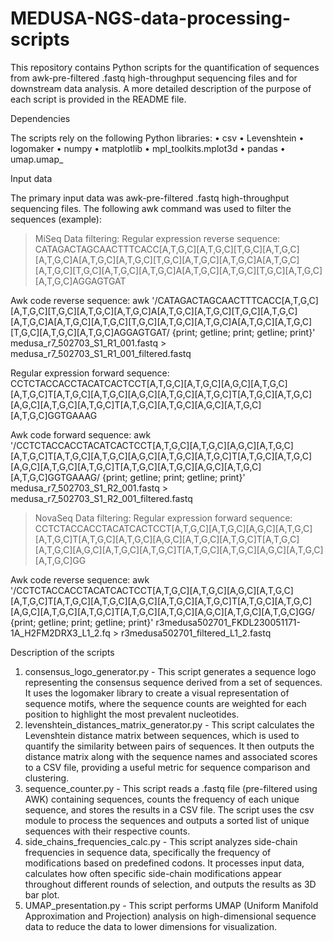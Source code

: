 # MEDUSA-NGS-data-processing-scripts
This repository contains Python scripts for the quantification of sequences from awk-pre-filtered .fastq high-throughput sequencing files and for downstream data analysis. A more detailed description of the purpose of each script is provided in the README file.

Dependencies

The scripts rely on the following Python libraries:
	•	csv
	•	Levenshtein
	•	logomaker
	•	numpy
	•	matplotlib
	•	mpl_toolkits.mplot3d
	•	pandas
	•	umap.umap_
 	

Input data

The primary input data was awk-pre-filtered .fastq high-throughput sequencing files.
The following awk command was used to filter the sequences (example):
>MiSeq Data filtering:
Regular expression reverse sequence:
CATAGACTAGCAACTTTCACC[A,T,G,C][A,T,G,C][T,G,C][A,T,G,C][A,T,G,C]A[A,T,G,C][A,T,G,C][T,G,C][A,T,G,C][A,T,G,C]A[A,T,G,C][A,T,G,C][T,G,C][A,T,G,C][A,T,G,C]A[A,T,G,C][A,T,G,C][T,G,C][A,T,G,C][A,T,G,C]AGGAGTGAT

Awk code reverse sequence:
awk '/CATAGACTAGCAACTTTCACC[A,T,G,C][A,T,G,C][T,G,C][A,T,G,C][A,T,G,C]A[A,T,G,C][A,T,G,C][T,G,C][A,T,G,C][A,T,G,C]A[A,T,G,C][A,T,G,C][T,G,C][A,T,G,C][A,T,G,C]A[A,T,G,C][A,T,G,C][T,G,C][A,T,G,C][A,T,G,C]AGGAGTGAT/ {print; getline; print; getline; print}' medusa_r7_502703_S1_R1_001.fastq > medusa_r7_502703_S1_R1_001_filtered.fastq

Regular expression forward sequence:
CCTCTACCACCTACATCACTCCT[A,T,G,C][A,T,G,C][A,G,C][A,T,G,C][A,T,G,C]T[A,T,G,C][A,T,G,C][A,G,C][A,T,G,C][A,T,G,C]T[A,T,G,C][A,T,G,C][A,G,C][A,T,G,C][A,T,G,C]T[A,T,G,C][A,T,G,C][A,G,C][A,T,G,C][A,T,G,C]GGTGAAAG

Awk code forward sequence:
awk '/CCTCTACCACCTACATCACTCCT[A,T,G,C][A,T,G,C][A,G,C][A,T,G,C][A,T,G,C]T[A,T,G,C][A,T,G,C][A,G,C][A,T,G,C][A,T,G,C]T[A,T,G,C][A,T,G,C][A,G,C][A,T,G,C][A,T,G,C]T[A,T,G,C][A,T,G,C][A,G,C][A,T,G,C][A,T,G,C]GGTGAAAG/ {print; getline; print; getline; print}' medusa_r7_502703_S1_R2_001.fastq > medusa_r7_502703_S1_R2_001_filtered.fastq

>NovaSeq Data filtering:
Regular expression forward sequence:
CCTCTACCACCTACATCACTCCT[A,T,G,C][A,T,G,C][A,G,C][A,T,G,C][A,T,G,C]T[A,T,G,C][A,T,G,C][A,G,C][A,T,G,C][A,T,G,C]T[A,T,G,C][A,T,G,C][A,G,C][A,T,G,C][A,T,G,C]T[A,T,G,C][A,T,G,C][A,G,C][A,T,G,C][A,T,G,C]GG

Awk code reverse sequence:
awk '/CCTCTACCACCTACATCACTCCT[A,T,G,C][A,T,G,C][A,G,C][A,T,G,C][A,T,G,C]T[A,T,G,C][A,T,G,C][A,G,C][A,T,G,C][A,T,G,C]T[A,T,G,C][A,T,G,C][A,G,C][A,T,G,C][A,T,G,C]T[A,T,G,C][A,T,G,C][A,G,C][A,T,G,C][A,T,G,C]GG/ {print; getline; print; getline; print}' r3medusa502701_FKDL230051171-1A_H2FM2DRX3_L1_2.fq > r3medusa502701_filtered_L1_2.fastq

Description of the scripts 
                   
1.	consensus_logo_generator.py - This script generates a sequence logo representing the consensus sequence derived from a set of sequences. It uses the logomaker library to create a visual representation of sequence motifs, where the sequence counts are weighted for each position to highlight the most prevalent nucleotides.
2.	levenshtein_distances_matrix_generator.py - This script calculates the Levenshtein distance matrix between sequences, which is used to quantify the similarity between pairs of sequences. It then outputs the distance matrix along with the sequence names and associated scores to a CSV file, providing a useful metric for sequence comparison and clustering.
3.	sequence_counter.py - This script reads a .fastq file (pre-filtered using AWK) containing sequences, counts the frequency of each unique sequence, and stores the results in a CSV file. The script uses the csv module to process the sequences and outputs a sorted list of unique sequences with their respective counts.
4.	side_chains_frequencies_calc.py - This script analyzes side-chain frequencies in sequence data, specifically the frequency of modifications based on predefined codons. It processes input data, calculates how often specific side-chain modifications appear throughout different rounds of selection, and outputs the results as 3D bar plot.
5.	UMAP_presentation.py - This script performs UMAP (Uniform Manifold Approximation and Projection) analysis on high-dimensional sequence data to reduce the data to lower dimensions for visualization. 
